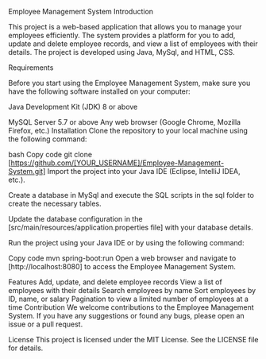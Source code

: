 Employee Management System
Introduction

This project is a web-based application that allows you to manage your employees efficiently. The system provides a platform for you to add, update and delete employee records, and view a list of employees with their details. The project is developed using Java, MySql, and HTML, CSS.

Requirements

Before you start using the Employee Management System, make sure you have the following software installed on your computer:

Java Development Kit (JDK) 8 or above

MySQL Server 5.7 or above
Any web browser (Google Chrome, Mozilla Firefox, etc.)
Installation
Clone the repository to your local machine using the following command:

bash
Copy code
git clone [https://github.com/[YOUR_USERNAME]/Employee-Management-System.git]
Import the project into your Java IDE (Eclipse, IntelliJ IDEA, etc.).

Create a database in MySql and execute the SQL scripts in the sql folder to create the necessary tables.

Update the database configuration in the [src/main/resources/application.properties file] with your database details.

Run the project using your Java IDE or by using the following command:

Copy code
mvn spring-boot:run
Open a web browser and navigate to [http://localhost:8080] to access the Employee Management System.

Features
Add, update, and delete employee records
View a list of employees with their details
Search employees by name
Sort employees by ID, name, or salary
Pagination to view a limited number of employees at a time
Contribution
We welcome contributions to the Employee Management System. If you have any suggestions or found any bugs, please open an issue or a pull request.

License
This project is licensed under the MIT License. See the LICENSE file for details.
